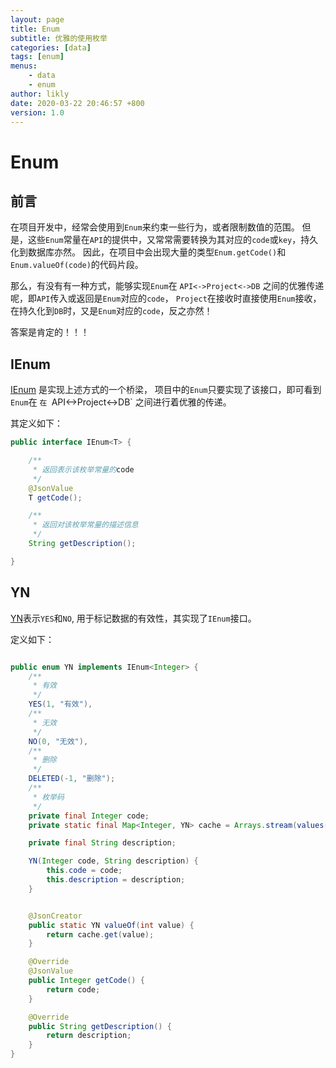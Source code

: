 ```yaml
---
layout: page
title: Enum
subtitle: 优雅的使用枚举
categories: [data]
tags: [enum]
menus:
    - data
    - enum
author: likly
date: 2020-03-22 20:46:57 +800
version: 1.0
---
```


# Enum

## 前言

在项目开发中，经常会使用到`Enum`来约束一些行为，或者限制数值的范围。
但是，这些`Enum`常量在`API`的提供中，又常常需要转换为其对应的`code`或`key`，持久化到数据库亦然。
因此，在项目中会出现大量的类型`Enum.getCode()`和`Enum.valueOf(code)`的代码片段。

那么，有没有有一种方式，能够实现`Enum`在 `API<->Project<->DB` 之间的优雅传递呢，即`API`传入或返回是`Enum`对应的`code`，
`Project`在接收时直接使用`Enum`接收，在持久化到`DB`时，又是`Enum`对应的`code`，反之亦然！

答案是肯定的！！！

## IEnum

[IEnum](/org/finalframework/data/annotation/IEnum.java) 是实现上述方式的一个桥梁，
项目中的`Enum`只要实现了该接口，即可看到`Enum`在 `在 `API<->Project<->DB` 之间进行着优雅的传递。

其定义如下：

```java
public interface IEnum<T> {

    /**
     * 返回表示该枚举常量的code
     */
    @JsonValue
    T getCode();

    /**
     * 返回对该枚举常量的描述信息
     */
    String getDescription();

}
```

## YN

[YN](/org/finalframework/data/entity/enums/YN.java)表示`YES`和`NO`,
用于标记数据的有效性，其实现了`IEnum`接口。

定义如下：

```java

public enum YN implements IEnum<Integer> {
    /**
     * 有效
     */
    YES(1, "有效"),
    /**
     * 无效
     */
    NO(0, "无效"),
    /**
     * 删除
     */
    DELETED(-1, "删除");
    /**
     * 枚举码
     */
    private final Integer code;
    private static final Map<Integer, YN> cache = Arrays.stream(values()).collect(Collectors.toMap(YN::getCode, Function.identity()));

    private final String description;

    YN(Integer code, String description) {
        this.code = code;
        this.description = description;
    }


    @JsonCreator
    public static YN valueOf(int value) {
        return cache.get(value);
    }

    @Override
    @JsonValue
    public Integer getCode() {
        return code;
    }

    @Override
    public String getDescription() {
        return description;
    }
}
```